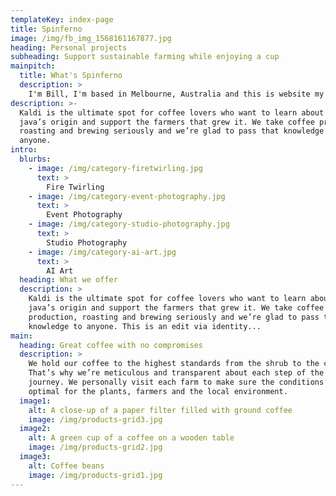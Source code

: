 ```yaml
---
templateKey: index-page
title: Spinferno
image: /img/fb_img_1568161167877.jpg
heading: Personal projects
subheading: Support sustainable farming while enjoying a cup
mainpitch:
  title: What's Spinferno
  description: >
    I'm Bill, I'm based in Melbourne, Australia and this is website my small corner of the interwebs where I can share my personal work.
description: >-
  Kaldi is the ultimate spot for coffee lovers who want to learn about their
  java’s origin and support the farmers that grew it. We take coffee production,
  roasting and brewing seriously and we’re glad to pass that knowledge to
  anyone.
intro:
  blurbs:
    - image: /img/category-firetwirling.jpg
      text: >
        Fire Twirling
    - image: /img/category-event-photography.jpg
      text: >
        Event Photography
    - image: /img/category-studio-photography.jpg
      text: >
        Studio Photography
    - image: /img/category-ai-art.jpg
      text: >
        AI Art
  heading: What we offer
  description: >
    Kaldi is the ultimate spot for coffee lovers who want to learn about their
    java’s origin and support the farmers that grew it. We take coffee
    production, roasting and brewing seriously and we’re glad to pass that
    knowledge to anyone. This is an edit via identity...
main:
  heading: Great coffee with no compromises
  description: >
    We hold our coffee to the highest standards from the shrub to the cup.
    That’s why we’re meticulous and transparent about each step of the coffee’s
    journey. We personally visit each farm to make sure the conditions are
    optimal for the plants, farmers and the local environment.
  image1:
    alt: A close-up of a paper filter filled with ground coffee
    image: /img/products-grid3.jpg
  image2:
    alt: A green cup of a coffee on a wooden table
    image: /img/products-grid2.jpg
  image3:
    alt: Coffee beans
    image: /img/products-grid1.jpg
---
```


